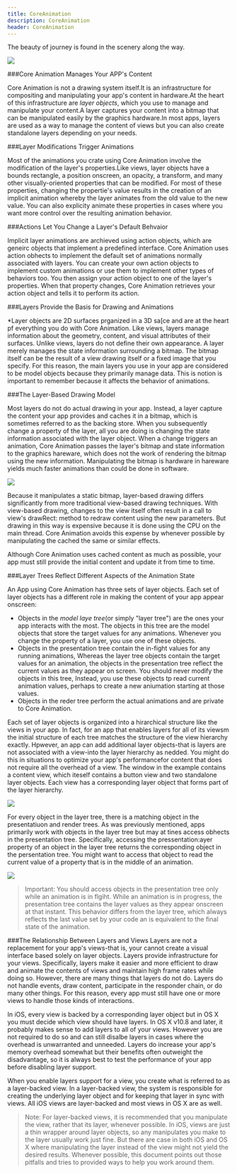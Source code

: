 ```yaml
---
title: CoreAnimation
description: CoreAnimation
header: CoreAnimation
---
```


The beauty of journey is found in the scenery along the way.

![](https://Jeremy1221.github.io/img/coreanimation/coreanimation.png)

###Core Animation Manages Your APP's Content

Core Animation is not a drawing system itself.It is an infrastructure for compositing and manipulating your app's content in hardware.At the heart of this infrastructure are *layer objects*, which you use to manage and manipulate your content.A layer captures your content into a bitmap that can be manipulated easily by the graphics hardware.In most apps, layers are used as a way to manage the content of views but you can also create standalone layers depending on your needs.

###Layer Modifications Trigger Animations

Most of the animations you crate using Core Animation involve the modification of the layer's properties.Like views, layer objects have a bounds rectangle, a position onscreen, an opacity, a transform, and many other visually-oriented properties that can be modified. For most of these properties, changing the propertie's value results in the creation of an implicit animation whereby the layer animates from the old value to the new value. You can also explicity animate these properties in cases where you want more control over the resulting animation behavior.

###Actions Let You Change a Layer's Default Behvaior

Implicit layer animations are archieved using action objects, which are geneirc objects that implement a predefined interface. Core Animation uses action obhects to implement the default set of animations normally associated with layers. You can create your own action objects to implement custom animations or use them to implement other types of behaviors too. You then assign your action object to one of the layer's properties. When that property changes, Core Animation retrieves your action object and tells it to perform its action.

###Layers Provide the Basis for Drawing and Animations

*Layer objects are 2D surfaces prganized in a 3D sa[ce and are at the heart pf everything you do with Core Animation. Like views, layers manage information about the geometry, content, and visual attributes of their surfaces. Unlike views, layers do not define their own appearance. A layer merely manages the state information surrounding a bitmap. The bitmap itself can be the result of a view drawing itself or a fixed image that you specify. For this reason, the main layers you use in your app are considered to be model objects because they primarily manage data. This is notion is important to remember because it affects the behavior of animations.

###The Layer-Based Drawing Model

Most layers do not do actual drawing in your app. Instead, a layer capture the content your app provides and caches it in a bitmap, which is sometimes referred to as the backing store. When you subsequently change a property of the layer, all you are doing is changing the state information associated with the layer object. When a change triggers an animation, Core Animation passes the layer's bitmap and state information to the graphics hareware, which does not the work of rendering the bitmap using the new information. Manipulating the bitmap is hardware in hareware yields much faster animations than could be done in software.

![](https://Jeremy1221.github.io/img/coreanimation/basics_layer_rendering.png)

Because it manipulates a static bitmap, layer-based drawing differs significantly from more traditional view-based drawing techniques. With view-based drawing, changes to the view itself often result in a call to view's drawRect: method to redraw content using the new parameters. But drawing in this way is expensive because it is done using the CPU on the main thread. Core Animation avoids this expense by whenever possible by manipulating the cached the same or similar effects.

Although Core Animation uses cached content as much as possible, your app must still provide the initial content and update it from time to time.

###Layer Trees Reflect Different Aspects of the Animation State

An App using Core Animation has three sets of layer objects. Each set of layer objects has a different role in making the content of your app appear onscreen:

* Objects in the *model laye tree*(or simply "layer tree") are the ones your app interacts with the most. The objects in this tree are the model objects that store the target values for any animations. Whenever you change the property of a layer, you use one of these objects.
* Objects in the presentation tree contain the in-fight values for any running animations, Whereas the layer tree objects contain the target values for an animation, the objects in the presentation tree reflect the current values as they appear on screen. You should never modify the objects in this tree, Instead, you use these objects tp read current animation values, perhaps to create a new aniumation starting at those values.
* Objects in the reder tree perform the actual animations and are private to Core Animation.

Each set of layer objects is organized into a hirarchical structure like the views in your app. In fact, for an app that enables layers for all of its viewsm the initial structure of each tree matches the structure of the view hierarchy exactly. Hpwever, an app can add additional layer objects-that is layers are not associated with a view-into the layer hierarchy as nedded. You might do this in situations to optimize your app's performancefor content that does not require all the overhead of a view. The window in the example contains a content view, which iteself contains a button view and two standalone layer objects. Each view has a corresponding layer object that forms part of the layer hierarchy.

![](https://Jeremy1221.github.io/img/coreanimation/sublayer_hierarchy.png)

For every object in the layer tree, there is a matching object in the presentatiuon and render trees. As was previously mentioned, apps primarily work with objects in the layer tree but may at tines access obhects in the presentation tree. Specifically, accessing the pressentation:ayer property of an object in the layer tree returns the corresponding object in the persentation tree. You might want to access that object to read the current value of a property that is in the middle of an animation.

![](https://Jeremy1221.github.io/img/coreanimation/sublayer_hierarchies.png)

> Important: You should access objects in the presentation tree only while an animation is in flgiht. While an animation is in progress, the presentation tree contains the layer values as they appear onscreen at that instant. This behavior differs from the layer tree, which always reflects the last value set by your code an is equivalent to the final state of the animation.


###The Relationship Between Layers and Views
Layers are not a replacement for your app's views-that is, your cannot create a visual interface based solely on layer objects. Layers provide infrastructure for your views. Specifically, layers make it easier and more efficient to draw and animate the contents of views and maintain high frame rates while doing so. However, there are many things that layers do not do. Layers do not handle events, draw content, participate in the responder chain, or do many other things. For this reason, every app must still have one or more views to handle those kinds of interactions.

In iOS, every view is backed by a corresponding layer object but in OS X you must decide which view should have layers. In OS X v10.8 and later, it probably makes sense to add layers to all of your views. However you are not required to do so and can still disalbe layers in cases where the overhead is unwarranted and unneeded. Layers do increase your app's memory overhead somewhat but their benefits often outweight the disadvantage, so it is always best to test the performance of your app before disabling layer support.

When you enable layers support for a view, you create what is referred to as a layer-backed view. In a layer-backed view, the system is responsible for creating the underlying layer object and for keeping that layer in sync with views. All iOS views are layer-backed and most views in OS X are as well.

> Note: For layer-backed views, it is recommended that you manipulate the view, rather that its layer, whenever possible. In iOS, views are just a thin wrapper around layer objects, so any manipulates you make to the layer usually work just fine. But there are case in both iOS and OS X where manipulating the layer instead of the view might not yield the desired results. Whenever possible, this document points out those pitfalls and tries to provided ways to help you work around them.